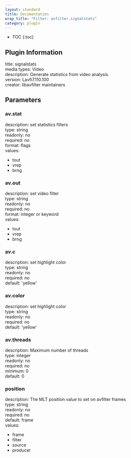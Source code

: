 ```yaml
---
layout: standard
title: Documentation
wrap_title: "Filter: avfilter.signalstats"
category: plugin
---
```

* TOC
{:toc}

## Plugin Information

title: signalstats  
media types:
Video  
description: Generate statistics from video analysis.  
version: Lavfi7.110.100  
creator: libavfilter maintainers  

## Parameters

### av.stat

  
description:
set statistics filters  
type: string  
readonly: no  
required: no  
format: flags  
values:  

* tout
* vrep
* brng

### av.out

  
description:
set video filter  
type: string  
readonly: no  
required: no  
format: integer or keyword  
values:  

* tout
* vrep
* brng

### av.c

  
description:
set highlight color  
type: string  
readonly: no  
required: no  
default: 'yellow'  

### av.color

  
description:
set highlight color  
type: string  
readonly: no  
required: no  
default: 'yellow'  

### av.threads

  
description:
Maximum number of threads  
type: integer  
readonly: no  
required: no  
minimum: 0  
default: 0  

### position

  
description:
The MLT position value to set on avfilter frames  
type: string  
readonly: no  
required: no  
default: frame  
values:  

* frame
* filter
* source
* producer

